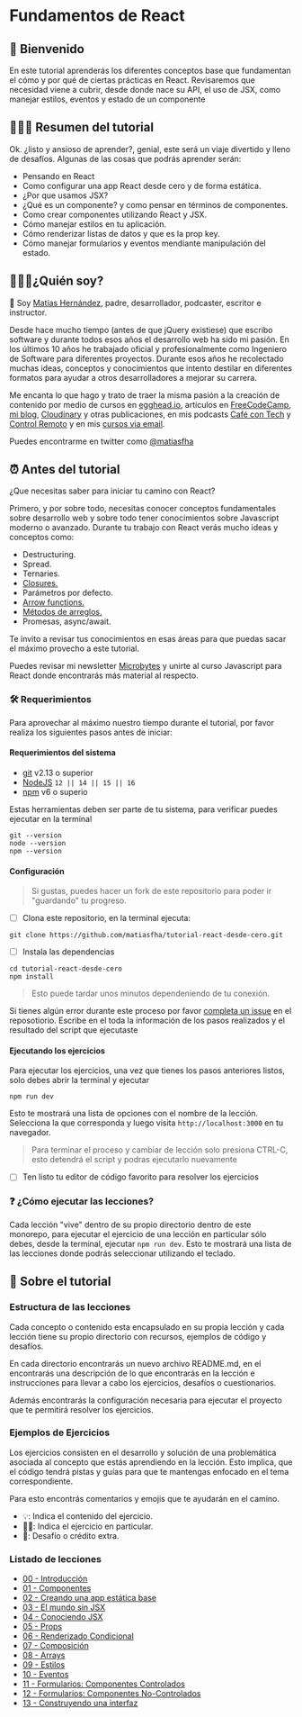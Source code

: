 # Fundamentos de React

## 🚌 Bienvenido

En este tutorial aprenderás los diferentes conceptos base que fundamentan el cómo y por qué de ciertas prácticas en React. Revisaremos que necesidad viene a cubrir, desde donde nace su API, el uso de JSX, como manejar estilos, eventos y estado de un componente

## 👨🏻‍💻 Resumen del tutorial

Ok. ¿listo y ansioso de aprender?, genial, este será un viaje divertido y lleno de desafíos. Algunas de las cosas que podrás aprender serán:

- Pensando en React
- Como configurar una app React desde cero y de forma estática.
- ¿Por que usamos JSX?
- ¿Qué es un componente? y como pensar en términos de componentes.
- Como crear componentes utilizando React y JSX.
- Cómo manejar estilos en tu aplicación.
- Cómo renderizar listas de datos y que es la prop key.
- Cómo manejar formularios y eventos mendiante manipulación del estado.

## 👨🏻‍💻¿Quién soy?

👋 Soy [Matías Hernández](https://matiashernandez.dev), padre, desarrollador, podcaster, escritor e instructor.

Desde hace mucho tiempo (antes de que jQuery existiese) que escribo software y durante todos esos años el desarrollo web ha sido mi pasión. En los últimos 10 años he trabajado oficial y profesionalmente como Ingeniero de Software para diferentes proyectos. Durante esos años he recolectado muchas ideas, conceptos y conocimientos que intento destilar en diferentes formatos para ayudar a otros desarrolladores a mejorar su carrera.

Me encanta lo que hago y trato de traer la misma pasión a la creación de contenido por medio de cursos en [egghead.io](https://matiasfha.dev/egghead), artículos en [FreeCodeCamp](https://matiasfha.dev/fcces), [mi blog](https://matiashernandez.dev), [Cloudinary](https://mediajams.dev/author/matias-hernandez) y otras publicaciones, en mis podcasts [Café con Tech](https://www.cafecon.tech/) y [Control Remoto](https://www.controlremoto.io/) y en mis [cursos via email](https://microbytes.dev).

Puedes encontrarme en twitter como [@matiasfha](https://twitter.com/matiasfha)

## ⏰ Antes del tutorial

¿Que necesitas saber para iniciar tu camino con React?

Primero, y por sobre todo, necesitas conocer conceptos fundamentales sobre desarrollo web y sobre todo tener conocimientos sobre Javascript moderno o avanzado. Durante tu trabajo con React verás mucho ideas y conceptos como:

- Destructuring.
- Spread.
- Ternaries.
- [Closures.](https://www.freecodecamp.org/espanol/news/que-es-un-closure-en-javascript/)
- Parámetros por defecto.
- [Arrow functions.](https://escuelafrontend.com/articulos/arrow-functions)
- [Métodos de arreglos.](https://escuelafrontend.com/articulos/metodos-de-arreglos)
- Promesas, async/await.

Te invito a revisar tus conocimientos en esas áreas para que puedas sacar el máximo provecho a este tutorial.

Puedes revisar mi newsletter [Microbytes](https://microbytes.dev) y unirte al curso Javascript para React donde encontrarás más material al respecto.

### 🛠 Requerimientos

Para aprovechar al máximo nuestro tiempo durante el tutorial, por favor realiza los siguientes pasos antes de iniciar:

#### Requerimientos del sistema

- [git](https://git-scm.com/) v2.13 o superior
- [NodeJS](https://nodejs.org/) `12 || 14 || 15 || 16`
- [npm](https://www.npmjs.com/) v6 o superio

Estas herramientas deben ser parte de tu sistema, para verificar puedes ejecutar en la terminal

```shell
git --version
node --version
npm --version
```

#### Configuración

> Si gustas, puedes hacer un fork de este repositorio para poder ir "guardando" tu progreso.

- [ ] Clona este repositorio, en la terminal ejecuta:

```shell
git clone https://github.com/matiasfha/tutorial-react-desde-cero.git
```

- [ ] Instala las dependencias

```shell
cd tutorial-react-desde-cero
npm install
```

> Esto puede tardar unos minutos dependeniendo de tu conexión.

Si tienes algún error durante este proceso por favor [completa un issue](https://github.com/matiasfha/tutorial-react-desde-cero/issues/new) en el reposotiorio. Escribe en el toda la información de los pasos realizados y el resultado del script que ejecutaste

#### Ejecutando los ejercicios

Para ejecutar los ejercicios, una vez que tienes los pasos anteriores listos, solo debes abrir la terminal y ejecutar

```shell
npm run dev
```

Esto te mostrará una lista de opciones con el nombre de la lección. Selecciona la que corresponda y luego visita `http://localhost:3000` en tu navegador.

> Para terminar el proceso y cambiar de lección solo presiona CTRL-C, esto detendrá el script y podras ejecutarlo nuevamente

- [ ] Ten listo tu editor de código favorito para resolver los ejercicios

### ❓ ¿Cómo ejecutar las lecciones?

Cada lección "vive" dentro de su propio directorio dentro de este monorepo, para ejecutar el ejercicio de una lección en particular sólo debes, desde la terminal, ejecutar `npm run dev`. Esto te mostrará una lista de las lecciones donde podrás seleccionar utilizando el teclado.

## 📝 Sobre el tutorial

### Estructura de las lecciones

Cada concepto o contenido esta encapsulado en su propia lección y cada lección tiene su propio directorio con recursos, ejemplos de código y desafíos.

En cada directorio encontrarás un nuevo archivo README.md, en el encontrarás una descripción de lo que encontrarás en la lección e instrucciones para llevar a cabo los ejercicios, desafíos o cuestionarios.

Además encontrarás la configuración necesaria para ejecutar el proyecto que te permitirá resolver los ejercicios.

### Ejemplos de Ejercicios

Los ejercicios consisten en el desarrollo y solución de una problemática asociada al concepto que estás aprendiendo en la lección. Esto implica, que el código tendrá pistas y guías para que te mantengas enfocado en el tema correspondiente.

Para esto encontrás comentarios y emojis que te ayudarán en el camino.

- 💡: Indica el contenido del ejercicio.
- 🏋️‍♂️: Indica el ejercicio en particular.
- 🍬: Desafío o crédito extra.

### Listado de lecciones

- [00 - Introducción](./leccion-00/README.md)
- [01 - Componentes](./leccion-01/README.md)
- [02 - Creando una app estática base ](./leccion-02/README.md)
- [03 - El mundo sin JSX](./leccion-03/README.md)
- [04 - Conociendo JSX](./leccion-04/README.md)
- [05 - Props](./leccion-05/README.md)
- [06 - Renderizado Condicional](./leccion-06/README.md)
- [07 - Composición](./leccion-07/README.md)
- [08 - Arrays](./leccion-08/README.md)
- [09 - Estilos](./leccion-09/README.md)
- [10 - Eventos](./leccion-10/README.md)
- [11 - Formularios: Componentes Controlados](./leccion-11/README.md)
- [12 - Formularios: Componentes No-Controlados](./leccion-11/README.md)
- [13 - Construyendo una interfaz](./leccion-11/README.md)
